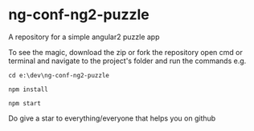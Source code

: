# ng-conf-ng2-puzzle
A repository for a simple angular2 puzzle app

To see the magic, download the zip or fork the repository
open cmd or terminal and navigate to the project's folder and run the commands
e.g. 

```
cd e:\dev\ng-conf-ng2-puzzle
```
```
npm install
```
```
npm start
```
  
Do give a star to everything/everyone that helps you on github
